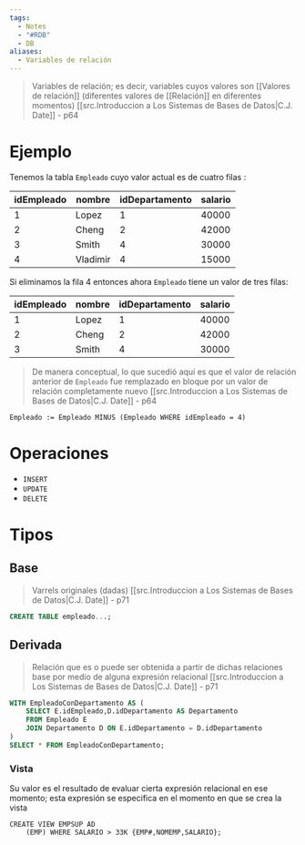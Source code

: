 ```yaml
---
tags:
  - Notes
  - "#RDB"
  - DB
aliases:
  - Variables de relación
---
```

>Variables de relación; es decir, variables cuyos valores son [[Valores de relación]] (diferentes valores de [[Relación]] en diferentes momentos)
>[[src.Introduccion a Los Sistemas de Bases de Datos|C.J. Date]] - p64

# Ejemplo
Tenemos la tabla `Empleado` cuyo valor actual  es de cuatro filas :

| idEmpleado | nombre   | idDepartamento | salario |
| ---------- | -------- | -------------- | ------- |
| 1          | Lopez    | 1              | 40000   |
| 2          | Cheng    | 2              | 42000   |
| 3          | Smith    | 4              | 30000   |
| 4          | Vladimir | 4              | 15000   |
Si eliminamos la fila 4 entonces ahora `Empleado` tiene un valor de tres filas:

| idEmpleado | nombre | idDepartamento | salario |
| ---------- | ------ | -------------- | ------- |
| 1          | Lopez  | 1              | 40000   |
| 2          | Cheng  | 2              | 42000   |
| 3          | Smith  | 4              | 30000   |

> De manera conceptual, lo que sucedió aquí es que el valor de relación anterior de `Empleado` fue remplazado en bloque por un valor de relación completamente nuevo
> [[src.Introduccion a Los Sistemas de Bases de Datos|C.J. Date]] - p64

```TutorialD
Empleado := Empleado MINUS (Empleado WHERE idEmpleado = 4) 
```

# Operaciones
- `INSERT`
- `UPDATE`
- `DELETE`

# Tipos
## Base
>Varrels originales (dadas)
>[[src.Introduccion a Los Sistemas de Bases de Datos|C.J. Date]] - p71

```SQL
CREATE TABLE empleado...;
```
## Derivada
>Relación que es o puede ser obtenida a partir de dichas relaciones base por medio de alguna expresión relacional
>[[src.Introduccion a Los Sistemas de Bases de Datos|C.J. Date]] - p71

```SQL
WITH EmpleadoConDepartamento AS (
	SELECT E.idEmpleado,D.idDepartamento AS Departamento
	FROM Empleado E
	JOIN Departamento D ON E.idDepartamento = D.idDepartamento
)
SELECT * FROM EmpleadoConDepartamento;
```
### Vista
Su valor es el resultado de evaluar cierta expresión relacional en ese momento; esta expresión se especifica en el momento en que se crea la vista

```TutorialD
CREATE VIEW EMPSUP AD
	(EMP) WHERE SALARIO > 33K {EMP#,NOMEMP,SALARIO};
```